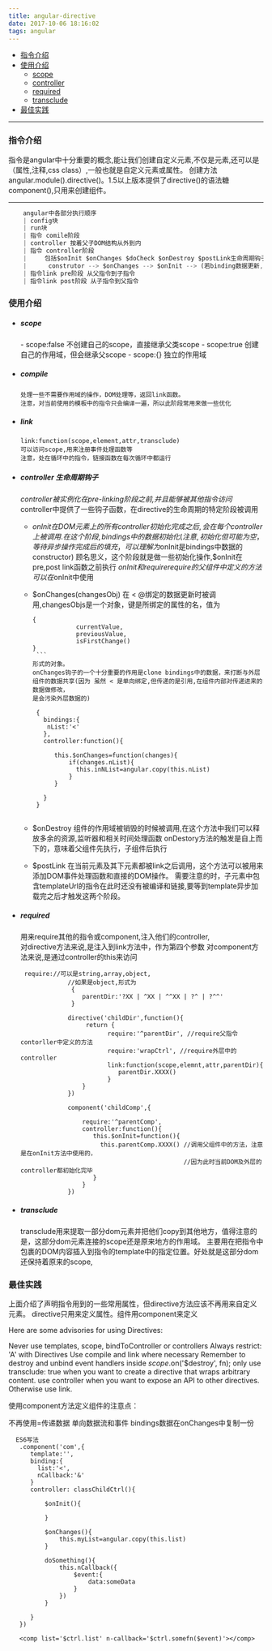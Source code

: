 ```yaml
---
title: angular-directive
date: 2017-10-06 18:16:02
tags: angular
---
```


- [指令介绍](#instruct)
- [使用介绍](#params)
	- [scope](#scope)
	- [controller](#controller)
	- [required](#required)
	- [transclude](#transclude)
- [最佳实践](#best)

---

<h3 id='instruct'>指令介绍</h3>
 指令是angular中十分重要的概念,能让我们创建自定义元素,不仅是元素,还可以是（属性,注释,css class）,一般也就是自定义元素或属性。
 创建方法 angular.module().directive()。1.5以上版本提供了directive()的语法糖component(),只用来创建组件。

---

```js    
    angular中各部分执行顺序
    | config块
    | run块   
    | 指令 comile阶段
    | controller 按着父子DOM结构从外到内
    | 指令 controller阶段
    |     包括$onInit $onChanges $doCheck $onDestroy $postLink生命周期钩子
    |      construtor --> $onChanges --> $onInit --> (若binding数据更新,onChanges还被执行) --> $postLink 
    | 指令link pre阶段 从父指令到子指令
    | 指令link post阶段 从子指令到父指令  
```

<h3 id='params'>使用介绍</h3>

- <h5 id='scope'>scope</h5>
    - scope:false
      不创建自己的scope，直接继承父类scope
    - scope:true
       创建自己的作用域，但会继承父scope 
    - scope:{}
       独立的作用域
       
- <h5 id='compile'>compile</h5>

      处理一些不需要作用域的操作，DOM处理等，返回link函数。
      注意，对当前使用的模板中的指令只会编译一遍，所以此阶段常用来做一些优化
        
- <h5 id='link'>link</h5>

      link:function(scope,element,attr,transclude)
      可以访问scope,用来注册事件处理函数等 
      注意，处在循环中的指令，链接函数在每次循环中都运行

- <h5 id='controller'>controller 生命周期钩子</h5>

    *controller被实例化在pre-linking阶段之前,并且能够被其他指令访问*
    controller中提供了一些钩子函数，在directive的生命周期的特定阶段被调用
   
    - $onInit
        在DOM元素上的所有controller初始化完成之后,会在每个controller上被调用.在这个阶段,bindings中的数据初始化
        (注意,初始化但可能为空，等待异步操作完成后的填充，可以理解为$onInit是bindings中数据的constructor)
        顾名思义，这个阶段就是做一些初始化操作,$onInit在pre,post link函数之前执行
        $onInit和require 
           require的父组件中定义的方法可以在$onInit中使用
    - $onChanges(changesObj)
         在 < @绑定的数据更新时被调用,changesObjs是一个对象，键是所绑定的属性的名，值为
         ```
         {
                     currentValue,
                     previousValue, 
                     isFirstChange()
         }
          ```
         形式的对象。
         onChanges钩子的一个十分重要的作用是clone bindings中的数据，来打断与外层组件的数据共享(因为 虽然 < 是单向绑定,但传递的是引用,在组件内部对传递进来的数据做修改，
         是会污染外层数据的)
         ```
           {
             bindings:{
              nList:'<'
             },
             controller:function(){
             
                this.$onChanges=function(changes){
                    if(changes.nList){
                      this.inNList=angular.copy(this.nList)
                    }
                }
                
             }
           }
         ```
    - $onDestroy
        组件的作用域被销毁的时候被调用,在这个方法中我们可以释放多余的资源,监听器和相关时间处理函数
        onDestory方法的触发是自上而下的，意味着父组件先执行，子组件后执行
        
    - $postLink
        在当前元素及其下元素都被link之后调用，这个方法可以被用来添加DOM事件处理函数和直接的DOM操作。
        需要注意的时，子元素中包含templateUrl的指令在此时还没有被编译和链接,要等到template异步加载完之后才触发这两个阶段。

- <h5 id='required'>required</h5>

    用来require其他的指令或component,注入他们的controller,  
    对directive方法来说,是注入到link方法中，作为第四个参数
    对component方法来说,是通过controller的this来访问
   
   ```
    require://可以是string,array,object,
                //如果是object,形式为
                 {
                    parentDir:'?XX | ^XX | ^^XX | ?^ | ?^^'
                 }
        
                directive('childDir',function(){                            
                     return {
                           require:'^parentDir', //require父指令contorller中定义的方法
                           require:'wrapCtrl', //require外层中的controller
                           link:function(scope,elemnt,attr,parentDir){
                              parentDir.XXXX()
                           }
                    }   
                })
                
                component('childComp',{
                
                    require:'^parentComp',
                    controller:function(){
                       this.$onInit=function(){
                         this.parentComp.XXXX() //调用父组件中的方法，注意是在onInit方法中使用的，
                                                //因为此时当前DOM及外层的controller都初始化完毕
                       }
                    }
                })  
   ```
- <h5 id='transclude'>transclude</h5>

  transclude用来提取一部分dom元素并把他们copy到其他地方，值得注意的是，这部分dom元素连接的scope还是原来地方的作用域。
主要用在把指令中包裹的DOM内容插入到指令的template中的指定位置。好处就是这部分dom还保持着原来的scope,

 
<h3 id='test'>最佳实践</h3>

上面介绍了声明指令用到的一些常用属性，但directive方法应该不再用来自定义元素。
directive只用来定义属性。组件用component来定义

Here are some advisories for using Directives:

Never use templates, scope, bindToController or controllers
Always restrict: 'A' with Directives
Use compile and link where necessary
Remember to destroy and unbind event handlers inside $scope.$on('$destroy', fn);
only use transclude: true when you want to create a directive that wraps arbitrary content.
use controller when you want to expose an API to other directives. Otherwise use link.

使用component方法定义组件的注意点：

 不再使用=传递数据
 单向数据流和事件
 bindings数据在onChanges中复制一份
 
  ```
    ES6写法
     .component('com',{
        template:'',
        binding:{
          list:'<',
          nCallback:'&'
        }
        controller: classChildCtrl(){
            
            $onInit(){
                    
            }
            
            $onChanges(){
                this.myList=angular.copy(this.list)
            }
            
            doSomething(){
                this.nCallback({
                    $event:{
                        data:someData
                    }
                })
            }
            
        }
     })
     
     <comp list='$ctrl.list' n-callback='$ctrl.somefn($event)'></comp>
     
  ```